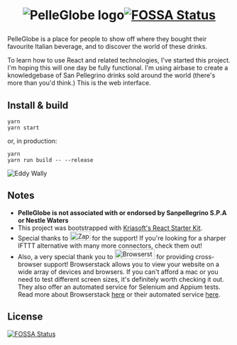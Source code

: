 # <p align="center">![PelleGlobe logo](https://i.imgur.com/N9baiT2.png)[![FOSSA Status](https://app.fossa.io/api/projects/git%2Bgithub.com%2Fdylmye%2Fpelleglobe-web.svg?type=shield)](https://app.fossa.io/projects/git%2Bgithub.com%2Fdylmye%2Fpelleglobe-web?ref=badge_shield)
</p>

PelleGlobe is a place for people to show off where they bought their favourite Italian beverage, and to discover the world of these drinks. 

To learn how to use React and related technologies, I've started this project. I'm hoping this will one day be fully functional. I'm using airbase to create a knowledgebase of San Pellegrino drinks sold around the world (there's more than you'd think.) This is the web interface. 

## Install & build

```
yarn    
yarn start
```

or, in production:    

```
yarn    
yarn run build -- --release    
```    

![Eddy Wally](https://i.imgur.com/Mj2iT9d.gif?noredirect)

## Notes

* **PelleGlobe is not associated with or endorsed by Sanpellegrino S.P.A or Nestle Waters**
* This project was bootstrapped with [Kriasoft's React Starter Kit](https://github.com/kriasoft/react-starter-kit/).    
* Special thanks to [<img src="https://i.imgur.com/lZqfe6p.png" alt="Zapier" width="46" height="20">](https://zapier.com) for the support! If you're looking for a sharper IFTTT alternative with many more connectors, check them out!
* Also, a very special thank you to [<img src="https://i.imgur.com/PEquJFm.png" alt="Browserstack" width="90" height="22">](https://browserstack.com) for providing cross-browser support! Browserstack allows you to view your website on a wide array of devices and browsers. If you can't afford a mac or you need to test different screen sizes, it's definitely worth checking it out. They also offer an automated service for Selenium and Appium tests. Read more about Browserstack [here](https://www.browserstack.com) or their automated service [here](https://www.browserstack.com/automate).

## License
[![FOSSA Status](https://app.fossa.io/api/projects/git%2Bgithub.com%2Fdylmye%2Fpelleglobe-web.svg?type=large)](https://app.fossa.io/projects/git%2Bgithub.com%2Fdylmye%2Fpelleglobe-web?ref=badge_large)